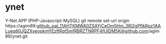 # ynet
Y-Net APP (PHP-Javascript-MySQL)
git remote set-url origin https://agim89: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@github.com/agim89/ynet.git
